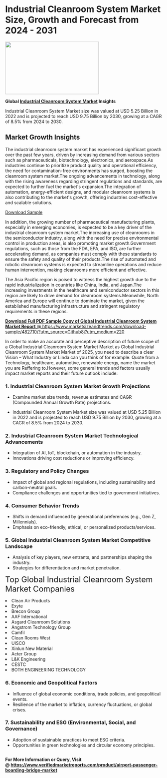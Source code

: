 <H1>Industrial Cleanroom System Market Size, Growth and Forecast from 2024 - 2031</H1><img class="aligncenter size-medium wp-image-584254" src="https://thirdeyenews.in/wp-content/uploads/2024/09/Global-Market-Research-300x168.jpeg" alt="" width="300" height="168" /><p><strong>Global&nbsp;<a href="https://www.marketsizeandtrends.com/download-sample/482710/?utm_source=Github8j?utm_medium=220">Industrial Cleanroom System Market</a> Insights</strong></p><p>Industrial Cleanroom System Market size was valued at USD 5.25 Billion in 2022 and is projected to reach USD 9.75 Billion by 2030, growing at a CAGR of 8.5% from 2024 to 2030.</p><p><h2>Market Growth Insights</h2> <p>The industrial cleanroom system market has experienced significant growth over the past few years, driven by increasing demand from various sectors such as pharmaceuticals, biotechnology, electronics, and aerospace.As industries continue to prioritize product quality and operational efficiency, the need for contamination-free environments has surged, boosting the cleanroom system market.The ongoing advancements in technology, along with the rising awareness regarding stringent regulations and standards, are expected to further fuel the market's expansion.The integration of automation, energy-efficient designs, and modular cleanroom systems is also contributing to the market's growth, offering industries cost-effective and scalable solutions.</p> <p><a href="#">Download Sample</a></p> <p>In addition, the growing number of pharmaceutical manufacturing plants, especially in emerging economies, is expected to be a key driver of the industrial cleanroom system market.The increasing use of cleanrooms in the semiconductor industry, along with the need for precise environmental control in production areas, is also promoting market growth.Government regulations, such as those from the FDA, EPA, and ISO, are further accelerating demand, as companies must comply with these standards to ensure the safety and quality of their products.The rise of automated and robotic cleanroom systems is expected to streamline operations and reduce human intervention, making cleanrooms more efficient and effective.</p> <p>The Asia Pacific region is poised to witness the highest growth due to the rapid industrialization in countries like China, India, and Japan.The increasing investments in the healthcare and semiconductor sectors in this region are likely to drive demand for cleanroom systems.Meanwhile, North America and Europe will continue to dominate the market, given the established manufacturing infrastructure and stringent regulatory requirements in these regions.</p> <p><a href="#"></p><p><span class=""><strong>Download Full PDF Sample Copy of Global Industrial Cleanroom System Market Report</strong> @ <a href="https://www.marketsizeandtrends.com/download-sample/482710/?utm_source=Github8j?utm_medium=220" target="_blank">https://www.marketsizeandtrends.com/download-sample/482710/?utm_source=Github8j?utm_medium=220</a></span></p><p>In order to make an accurate and perceptive description of future scope of a Global&nbsp;Industrial Cleanroom System Market Market as Global&nbsp;Industrial Cleanroom System Market Market of 2025, you need to describe a clear Vision &ndash; What Industry or Linda can you think of for example: Quote from a Technology, healthcare, automotive, renewable energy, name the market you are Reffering to.However, some general trends and factors usually impact market reports and their future outlook include:</p><h3>1.&nbsp;<strong>Industrial Cleanroom System Market Growth Projections</strong></h3><ul><li>Examine market size trends, revenue estimates and CAGR (Compounded Annual Growth Rate) projections.</li><li><p>Industrial Cleanroom System Market size was valued at USD 5.25 Billion in 2022 and is projected to reach USD 9.75 Billion by 2030, growing at a CAGR of 8.5% from 2024 to 2030.</p></li></ul><h3>2.&nbsp;<strong>Industrial Cleanroom System Market Technological Advancements</strong></h3><ul><li>Integration of AI, IoT, blockchain, or automation in the industry.</li><li>Innovations driving cost reductions or improving efficiency.</li></ul><h3>3.&nbsp;<strong>Regulatory and Policy Changes</strong></h3><ul><li>Impact of global and regional regulations, including sustainability and carbon-neutral goals.</li><li>Compliance challenges and opportunities tied to government initiatives.</li></ul><h3>4.&nbsp;<strong>Consumer Behavior Trends</strong></h3><ul><li>Shifts in demand influenced by generational preferences (e.g., Gen Z, Millennials).</li><li>Emphasis on eco-friendly, ethical, or personalized products/services.</li></ul><h3>5.&nbsp;<strong>Global Industrial Cleanroom System Market Competitive Landscape</strong></h3><ul><li>Analysis of key players, new entrants, and partnerships shaping the industry.</li><li>Strategies for differentiation and market penetration.</li></ul><p data-pm-slice="1 1 []"><span style="color: inherit; font-family: inherit; font-size: 25px;">Top Global Industrial Cleanroom System Market Companies</span></p><div class="" data-test-id=""><p><li>Clean Air Products</li><li> Exyte</li><li> Brecon Group</li><li> AAF International</li><li> Asgard Cleanroom Solutions</li><li> Angstrom Technology Group</li><li> Camfil</li><li> Clean Rooms West</li><li> UISCO</li><li> Xinlun New Material</li><li> Acter Group</li><li> L&K Engineering</li><li> CESTC</li><li> BOTH ENGINEERING TECHNOLOGY</li></p></div><h3>6.&nbsp;<strong>Economic and Geopolitical Factors</strong></h3><ul><li>Influence of global economic conditions, trade policies, and geopolitical events.</li><li>Resilience of the market to inflation, currency fluctuations, or global crises.</li></ul><h3>7.&nbsp;<strong>Sustainability and ESG (Environmental, Social, and Governance)</strong></h3><ul><li>Adoption of sustainable practices to meet ESG criteria.</li><li>Opportunities in green technologies and circular economy principles.</li></ul><h2><strong style="font-size: 14px;">For More Information or Query, Visit @&nbsp;</strong><a style="background-color: #ffffff; font-size: 14px;" href="https://www.marketsizeandtrends.com/report/industrial-cleanroom-system-market/" target="_blank">https://www.verifiedmarketreports.com/product/airport-passenger-boarding-bridge-market</a></h2>
